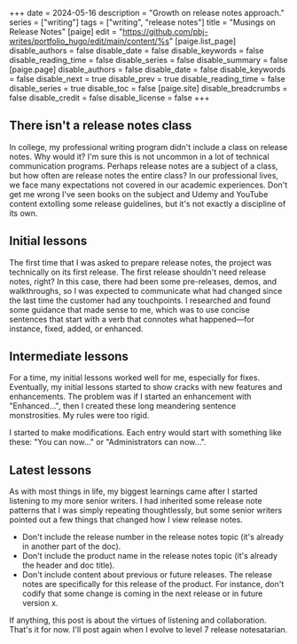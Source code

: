 +++
date = 2024-05-16
description = "Growth on release notes approach."
series = ["writing"]
tags = ["writing", "release notes"]
title = "Musings on Release Notes"
[paige]
edit = "https://github.com/pbj-writes/portfolio_hugo/edit/main/content/%s"
[paige.list_page]
disable_authors = false
disable_date = false
disable_keywords = false
disable_reading_time = false
disable_series = false
disable_summary = false
[paige.page]
disable_authors = false
disable_date = false
disable_keywords = false
disable_next = true
disable_prev = true
disable_reading_time = false
disable_series = true
disable_toc = false
[paige.site]
disable_breadcrumbs = false
disable_credit = false
disable_license = false
+++

## There isn't a release notes class

In college, my professional writing program didn't include a class on release notes. Why would it? I'm sure this is not uncommon in a lot of technical communication programs. Perhaps release notes are a subject of a class, but how often are release notes the entire class? In our professional lives, we face many expectations not covered in our academic experiences. Don't get me wrong I've seen books on the subject and Udemy and YouTube content extolling some release guidelines, but it's not exactly a discipline of its own.

## Initial lessons

The first time that I was asked to prepare release notes, the project was technically on its first release. The first release shouldn't need release notes, right? In this case, there had been some pre-releases, demos, and walkthroughs, so I was expected to communicate what had changed since the last time the customer had any touchpoints. I researched and found some guidance that made sense to me, which was to use concise sentences that start with a verb that connotes what happened—for instance, fixed, added, or enhanced.

## Intermediate lessons

For a time, my initial lessons worked well for me, especially for fixes. Eventually, my initial lessons started to show cracks with new features and enhancements. The problem was if I started an enhancement with "Enhanced...", then I created these long meandering sentence monstrosities. My rules were too rigid. 

I started to make modifications. Each entry would start with something like these: "You can now..." or "Administrators can now...".

## Latest lessons

As with most things in life, my biggest learnings came after I started listening to my more senior writers. I had inherited some release note patterns that I was simply repeating thoughtlessly, but some senior writers pointed out a few things that changed how I view release notes.

- Don't include the release number in the release notes topic (it's already in another part of the doc).
- Don't include the product name in the release notes topic (it's already the header and doc title).
- Don't include content about previous or future releases. The release notes are specifically for this release of the product. For instance, don't codify that some change is coming in the next release or in future version x. 

If anything, this post is about the virtues of listening and collaboration. That's it for now. I'll post again when I evolve to level 7 release notesatarian.

